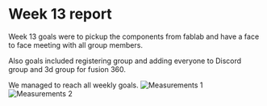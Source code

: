 # Week 13 report

Week 13 goals were to pickup the components from fablab and have a face to face meeting with all group members.

Also goals included registering group and adding everyone to Discord group and 3d group for fusion 360.

We managed to reach all weekly goals.
![Measurements 1](https://user-images.githubusercontent.com/98407040/164453531-062fdbc8-0b88-4b94-8a93-341d5a6946d1.jpg)
![Measurements 2](https://user-images.githubusercontent.com/98407040/164453547-eeceeb13-7409-49ba-8f70-306a88e027b0.jpg)
